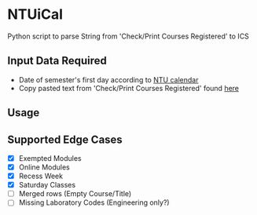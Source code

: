 # NTUiCal
Python script to parse String from 'Check/Print Courses Registered' to ICS 

## Input Data Required
 - Date of semester's first day according to [NTU calendar](https://www.ntu.edu.sg/admissions/matriculation/academic-calendars)
 - Copy pasted text from 'Check/Print Courses Registered' found [here](https://sso.wis.ntu.edu.sg/webexe88/owa/sso_redirect.asp?t=1&app=https://wish.wis.ntu.edu.sg/pls/webexe/aus_stars_check.check_subject_web2)

## Usage

## Supported Edge Cases
- [x] Exempted Modules
- [x] Online Modules
- [x] Recess Week
- [x] Saturday Classes
- [ ] Merged rows (Empty Course/Title)
- [ ] Missing Laboratory Codes (Engineering only?)